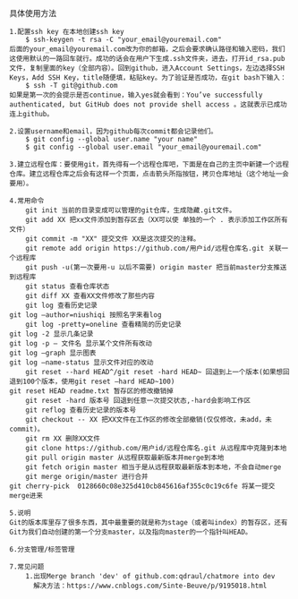 具体使用方法

    1.配置ssh key 在本地创建ssh key
        $ ssh-keygen -t rsa -C "your_email@youremail.com" 
    后面的your_email@youremail.com改为你的邮箱，之后会要求确认路径和输入密码，我们这使用默认的一路回车就行。成功的话会在用户下生成.ssh文件夹，进去，打开id_rsa.pub文件，复制里面的key（全部内容）。回到github，进入Account Settings，左边选择SSH Keys，Add SSH Key，title随便填，粘贴key。为了验证是否成功，在git bash下输入：
        $ ssh -T git@github.com
    如果是第一次的会提示是否continue，输入yes就会看到：You’ve successfully authenticated, but GitHub does not provide shell access 。这就表示已成功连上github。

    2.设置username和email，因为github每次commit都会记录他们。
        $ git config --global user.name "your name"
        $ git config --global user.email "your_email@youremail.com"

    3.建立远程仓库：要使用git，首先得有一个远程仓库吧，下面是在自己的主页中新建一个远程仓库。建立远程仓库之后会有这样一个页面，点击箭头所指按钮，拷贝仓库地址（这个地址一会要用）。

    4.常用命令
        git init 当前的目录变成可以管理的git仓库，生成隐藏.git文件。
        git add XX 把xx文件添加到暂存区去（XX可以使 单独的一个 . 表示添加工作区所有文件）
        git commit -m "XX" 提交文件 XX是这次提交的注释。
        git remote add origin https://github.com/用户id/远程仓库名.git 关联一个远程库
        git push -u(第一次要用-u 以后不需要) origin master 把当前master分支推送到远程库
        git status 查看仓库状态
        git diff XX 查看XX文件修改了那些内容
        git log 查看历史记录
	git log —author=niushiqi 按照名字来看log
        git log -pretty=oneline 查看精简的历史记录
	git log -2 显示几条记录
	git log -p — 文件名 显示某个文件所有改动
	git log —graph 显示图表
	git log —name-status 显示文件对应的改动 
        git reset --hard HEAD^/git reset -hard HEAD~ 回退到上一个版本(如果想回退到100个版本，使用git reset –hard HEAD~100)
	git reset HEAD readme.txt 暂存区的修改撤销掉
        git reset -hard 版本号 回退到任意一次提交状态,-hard会影响工作区
        git reflog 查看历史记录的版本号
        git checkout -- XX 把XX文件在工作区的修改全部撤销(仅仅修改，未add，未commit)。
        git rm XX 删除XX文件
        git clone https://github.com/用户id/远程仓库名.git 从远程库中克隆到本地
        git pull origin master 从远程获取最新版本并merge到本地
        git fetch origin master 相当于是从远程获取最新版本到本地，不会自动merge
        git merge origin/master 进行合并
	git cherry-pick  0128660c08e325d410cb845616af355c0c19c6fe 将某一提交merge进来

    5.说明
    Git的版本库里存了很多东西，其中最重要的就是称为stage（或者叫index）的暂存区，还有Git为我们自动创建的第一个分支master，以及指向master的一个指针叫HEAD。

    6.分支管理/标签管理

    7.常见问题
        1.出现Merge branch 'dev' of github.com:qdraul/chatmore into dev
          解决方法：https://www.cnblogs.com/Sinte-Beuve/p/9195018.html
